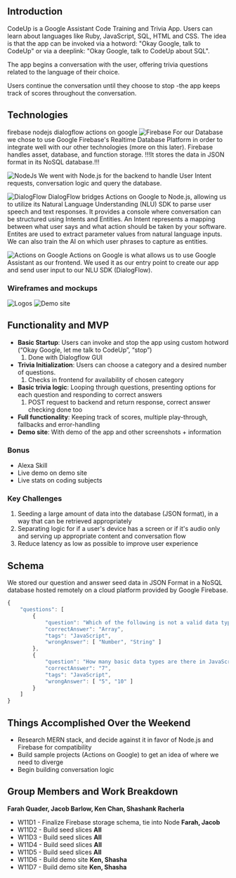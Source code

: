 ## Introduction

CodeUp is a Google Assistant Code Training and Trivia App. Users can learn about languages like Ruby, JavaScript, SQL, HTML and CSS.
The idea is that the app can be invoked via a hotword: "Okay Google, talk to CodeUp" or via a deeplink: "Okay Google, talk to CodeUp about SQL". 

The app begins a conversation with the user, offering trivia questions related to the language of their choice.

Users continue the conversation until they choose to stop -the app keeps track of scores throughout the conversation.

## Technologies
firebase
nodejs
dialogflow
actions on google
![Firebase]()
For our Database we chose to use Google Firebase's Realtime Database Platform in order to integrate well with our other technologies (more on this later). Firebase handles asset, database, and function storage. !!!It stores the data in JSON format in its NoSQL database.!!! 

![NodeJs]()
We went with Node.js for the backend to handle User Intent requests, conversation logic and query the database.

![DialogFlow]()
DialogFlow bridges Actions on Google to Node.js, allowing us to utilize its Natural Language Understanding (NLU) SDK to parse user speech and text responses. It provides a console where conversation can be structured using Intents and Entities. An Intent represents a mapping between what user says and what action should be taken by your software. Entites are used to extract parameter values from natural language inputs. We can also train the AI on which user phrases to capture as entities.

![Actions on Google]()
Actions on Google is what allows us to use Google Assistant as our frontend. We used it as our entry point to create our app and send user input to our NLU SDK (DialogFlow).

### Wireframes and mockups
![Logos](https://github.com/jubby2000/code-up/blob/master/logo-mockups.png?raw=true)
![Demo site](https://github.com/jubby2000/code-up/blob/master/codeup_wireframes.png?raw=true)

## Functionality and MVP

* **Basic Startup**: Users can invoke and stop the app using custom hotword (“Okay Google, let me talk to CodeUp”, “stop”)
    1. Done with Dialogflow GUI
* **Trivia Initialization**: Users can choose a category and a desired number of questions.
    1. Checks in frontend for availability of chosen category
* **Basic trivia logic**: Looping through questions, presenting options for each question and responding to correct answers
    1. POST request to backend and return response, correct answer checking done too
* **Full functionality**: Keeping track of scores, multiple play-through, fallbacks and error-handling
* **Demo site**: With demo of the app and other screenshots + information


### Bonus
* Alexa Skill
* Live demo on demo site
* Live stats on coding subjects



### Key Challenges
1. Seeding a large amount of data into the database (JSON format), in a way that can be retrieved appropriately
2. Separating logic for if a user's device has a screen or if it's audio only and serving up appropriate content and conversation flow
3. Reduce latency as low as possible to improve user experience

## Schema
We stored our question and answer seed data in JSON Format in a NoSQL database hosted remotely on a cloud platform provided by Google Firebase.
```javascript
{
    "questions": [
        {
            "question": "Which of the following is not a valid data type?",
            "correctAnswer": "Array",
            "tags": "JavaScript",
            "wrongAnswer": [ "Number", "String" ]
        },
        {
            "question": "How many basic data types are there in JavaScript?",
            "correctAnswer": "7",
            "tags": "JavaScript",
            "wrongAnswer": [ "5", "10" ]
        }
    ]
}

```

## Things Accomplished Over the Weekend
* Research MERN stack, and decide against it in favor of Node.js and Firebase for compatibility
* Build sample projects (Actions on Google) to get an idea of where we need to diverge
* Begin building conversation logic

## Group Members and Work Breakdown
**Farah Quader, Jacob Barlow, Ken Chan, Shashank Racherla**
* W11D1 - Finalize Firebase storage schema, tie into Node **Farah, Jacob**
* W11D2 - Build seed slices **All**
* W11D3 - Build seed slices **All**
* W11D4 - Build seed slices **All**
* W11D5 - Build seed slices **All**
* W11D6 - Build demo site **Ken, Shasha**
* W11D7 - Build demo site **Ken, Shasha**
